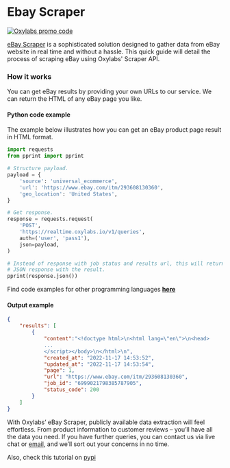 # Ebay Scraper

[![Oxylabs promo code](https://user-images.githubusercontent.com/129506779/250792357-8289e25e-9c36-4dc0-a5e2-2706db797bb5.png)](https://oxylabs.go2cloud.org/aff_c?offer_id=7&aff_id=877&url_id=112)


[eBay Scraper](https://oxy.yt/Qapz) is a sophisticated solution designed to gather data from eBay website in real time and without a hassle. This quick guide will detail the process of scraping eBay using Oxylabs' Scraper API.

### How it works

You can get eBay results by providing your own URLs to our service. We can return the HTML of any eBay page you like.

#### Python code example

The example below illustrates how you can get an eBay product page result in HTML format.

```python
import requests
from pprint import pprint

# Structure payload.
payload = {
    'source': 'universal_ecommerce',
    'url': 'https://www.ebay.com/itm/293608130360',
    'geo_location': 'United States',
}

# Get response.
response = requests.request(
    'POST',
    'https://realtime.oxylabs.io/v1/queries',
    auth=('user', 'pass1'),
    json=payload,
)

# Instead of response with job status and results url, this will return the
# JSON response with the result.
pprint(response.json())
```

Find code examples for other programming languages [**here**](https://github.com/oxylabs/ebay-scraper/tree/main/code%20examples)

#### Output example

```json
{
    "results": [
        {
            "content":"<!doctype html>\n<html lang=\"en\">\n<head>
            ...
            </script></body>\n</html>\n",
            "created_at": "2022-11-17 14:53:52",
            "updated_at": "2022-11-17 14:53:54",
            "page": 1,
            "url": "https://www.ebay.com/itm/293608130360",
            "job_id": "6999021798385787905",
            "status_code": 200
        }
    ]
}
```

With Oxylabs’ eBay Scraper, publicly available data extraction will feel effortless. From product information to customer reviews – you’ll have all the data you need. If you have further queries, you can contact us via live chat or [email](mailto:support@oxylabs.io), and we’ll sort out your concerns in no time.

Also, check this tutorial on [pypi](https://pypi.org/project/Ebay-scraper-api/)
